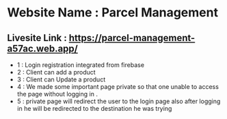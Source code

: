 # Website Name : Parcel Management

## Livesite Link : https://parcel-management-a57ac.web.app/

- 1 : Login registration integrated from firebase
- 2 : Client can add a product
- 3 : Client can Update a product
- 4 : We made some important page private so that one unable to access the page without logging in .
- 5 : private page will redirect the user to the login page also after logging in he will be redirected to the destination he was trying 

